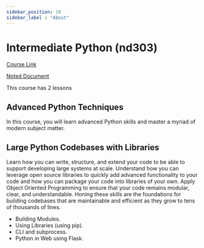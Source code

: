 ```yaml
---
sidebar_position: 10
sidebar_label : "About"
---
```

# Intermediate Python (nd303)

[Course Link](https://www.udacity.com/course/intermediate-python-nanodegree--nd303)

[Noted Document](https://link-url-here.org)

This course has 2 lessons

## Advanced Python Techniques

In this course, you will learn advanced Python skills and master a myriad of modern subject matter.

## Large Python Codebases with Libraries

Learn how you can write, structure, and extend your code to be able to support developing large systems at scale. Understand how you can leverage open source libraries to quickly add advanced functionality to your code and how you can package your code into libraries of your own. Apply Object Oriented Programming to ensure that your code remains modular, clear, and understandable. Honing these skills are the foundations for building codebases that are maintainable and efficient as they grow to tens of thousands of lines.

- Building Modules.
- Using Libraries (using pip).
- CLI and subprocess.
- Python in Web using Flask.
